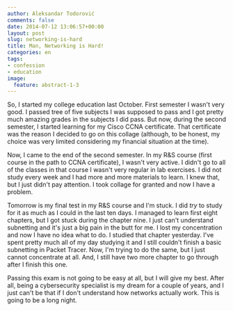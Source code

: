 ```yaml
---
author: Aleksandar Todorović
comments: false
date: 2014-07-12 13:06:57+00:00
layout: post
slug: networking-is-hard
title: Man, Networking is Hard!
categories: en
tags:
- confession
- education
image:
  feature: abstract-1-3
---
```


So, I started my college education last October. First semester I wasn't very good. I passed tree of five subjects I was supposed to pass and I got pretty much amazing grades in the subjects I did pass. But now, during the second semester, I started learning for my Cisco CCNA certificate. That certificate was the reason I decided to go on this collage (although, to be honest, my choice was very limited considering my financial situation at the time).

Now, I came to the end of the second semester. In my R&S course (first course in the path to CCNA certificate), I wasn't very active. I didn't go to all of the classes in that course I wasn't very regular in lab exercises. I did not study every week and I had more and more materials to learn. I knew that, but I just didn't pay attention. I took collage for granted and now I have a problem.

Tomorrow is my final test in my R&S course and I'm stuck. I did _try_ to study for it as much as I could in the last ten days. I managed to learn first eight chapters, but I got stuck during the chapter nine. I just can't understand subnetting and it's just a big pain in the butt for me. I lost my concentration and now I have no idea what to do. I studied that chapter yesterday. I've spent pretty much all of my day studying it and I still couldn't finish a basic subnetting in Packet Tracer. Now, I'm trying to do the same, but I just cannot concentrate at all. And, I still have two more chapter to go through after I finish this one.

Passing this exam is not going to be easy at all, but I will give my best. After all, being a cybersecurity specialist is my dream for a couple of years, and I just can't be that if I don't understand how networks actually work. This is going to be a long night.
